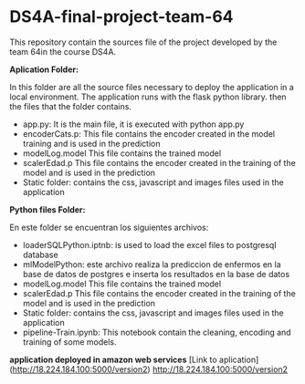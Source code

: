 # DS4A-final-project-team-64
This repository contain the sources file of the project developed by the team 64in the course DS4A.


**Aplication Folder:**

In this folder are all the source files necessary to deploy the application in a local environment. The application runs with the flask python library. then the files that the folder contains.

* app.py: It is the main file, it is executed with python app.py
* encoderCats.p: This file contains the encoder created in the model training and is used in the prediction
* modelLog.model This file contains the trained model
* scalerEdad.p This file contains the encoder created in the training of the model and is used in the prediction
* Static folder: contains the css, javascript and images files used in the application

**Python files Folder:**

En este folder se encuentran los siguientes archivos:

* loaderSQLPython.iptnb: is used to load the excel files to postgresql database
* mlModelPython: este archivo realiza la prediccion de enfermos en la base de datos de postgres e inserta los resultados en la base de datos
* modelLog.model This file contains the trained model
* scalerEdad.p This file contains the encoder created in the training of the model and is used in the prediction
* Static folder: contains the css, javascript and images files used in the application
* pipeline-Train.ipynb: This notebook contain the cleaning, encoding and training of some models.

**application deployed in amazon web services**
[Link to aplication] (http://18.224.184.100:5000/version2)
http://18.224.184.100:5000/version2






